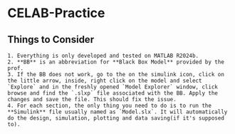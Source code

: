 # CELAB-Practice

## Things to Consider

    1. Everything is only developed and tested on MATLAB R2024b.
    2. **BB** is an abbreviation for **Black Box Model** provided by the prof.
    3. If the BB does not work, go to the on the simulink icon, click on the little arrow, inside, right click on the model and select `Explore` and in the freshly opened `Model Explorer` window, click browse and find the `.slxp` file associated with the BB. Apply the changes and save the file. This should fix the issue.
    4. For each section, the only thing you need to do is to run the **Simulink** file usually named as `Model.slx`. It will automatically do the design, simulation, plotting and data saving(if it's supposed to).


